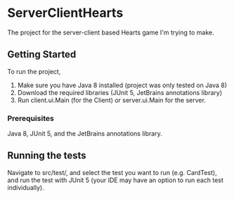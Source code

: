 # ServerClientHearts

The project for the server-client based Hearts game I'm trying to make.

## Getting Started

To run the project,
1. Make sure you have Java 8 installed (project was only tested on Java 8)
2. Download the required libraries (JUnit 5, JetBrains annotations library)
3. Run client.ui.Main (for the Client) or server.ui.Main for the server.

### Prerequisites

Java 8, JUnit 5, and the JetBrains annotations library.

## Running the tests

Navigate to src/test/, and select the test you want to run (e.g. CardTest), and run the test with JUnit 5 (your IDE may have an option to run each test individually).